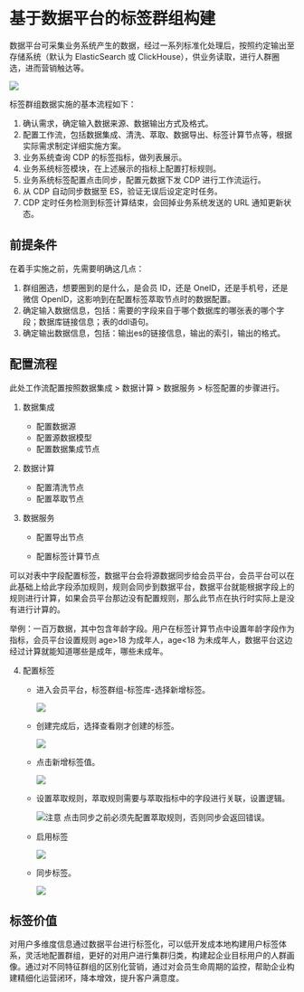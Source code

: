 # 基于数据平台的标签群组构建

数据平台可采集业务系统产生的数据，经过一系列标准化处理后，按照约定输出至存储系统（默认为 ElasticSearch 或 ClickHouse），供业务读取，进行人群圈选，进而营销触达等。

![](https://terminus-paas.oss-cn-hangzhou.aliyuncs.com/paas-doc/2021/08/23/3712a89f-b70b-43a5-b2c5-164cbc71d1e1.png)

标签群组数据实施的基本流程如下：

1. 确认需求，确定输入数据来源、数据输出方式及格式。
2. 配置工作流，包括数据集成、清洗、萃取、数据导出、标签计算节点等，根据实际需求制定详细实施方案。
3. 业务系统查询 CDP 的标签指标，做列表展示。
4. 业务系统标签模块，在上述展示的指标上配置打标规则。
5. 业务系统标签配置点击同步，配置元数据下发 CDP 进行工作流运行。
6. 从 CDP 自动同步数据至 ES，验证无误后设定定时任务。
7. CDP 定时任务检测到标签计算结束，会回掉业务系统发送的 URL 通知更新状态。

## 前提条件

在着手实施之前，先需要明确这几点：

1. 群组圈选，想要圈到的是什么，是会员 ID，还是 OneID，还是手机号，还是微信 OpenID，这影响到在配置标签萃取节点时的数据配置。
2. 确定输入数据信息，包括：需要的字段来自于哪个数据库的哪张表的哪个字段；数据库链接信息；表的ddl语句。
3. 确定输出数据信息，包括：输出es的链接信息，输出的索引，输出的格式。

## 配置流程

此处工作流配置按照数据集成 > 数据计算 > 数据服务 > 标签配置的步骤进行。

1. 数据集成
   * 配置数据源
   * 配置源数据模型
   * 配置数据集成节点

2. 数据计算
   * 配置清洗节点
   * 配置萃取节点

3. 数据服务

   * 配置导出节点

   * 配置标签计算节点

可以对表中字段配置标签，数据平台会将源数据同步给会员平台，会员平台可以在此基础上给此字段添加规则，规则会同步到数据平台，数据平台就能根据字段上的规则进行计算，如果会员平台那边没有配置规则，那么此节点在执行时实际上是没有进行计算的。

举例：一百万数据，其中包含年龄字段。用户在标签计算节点中设置年龄字段作为指标，会员平台设置规则 age>18 为成年人，age<18 为未成年人，数据平台这边经过计算就能知道哪些是成年，哪些未成年。

4. 配置标签

   * 进入会员平台，标签群组-标签库-选择新增标签。

     ![](https://terminus-paas.oss-cn-hangzhou.aliyuncs.com/paas-doc/2021/08/23/293e0e29-2f8e-43e3-84e2-06dc3085184f.png)

   * 创建完成后，选择查看刚才创建的标签。

     ![](https://terminus-paas.oss-cn-hangzhou.aliyuncs.com/paas-doc/2021/08/23/6ddfaaeb-5fc5-4747-9cd1-c30a91715131.png)

   * 点击新增标签值。

     ![](https://terminus-paas.oss-cn-hangzhou.aliyuncs.com/paas-doc/2021/08/23/4884c8b7-dc09-41ed-b9af-ad3a1fc91094.png)

   * 设置萃取规则，萃取规则需要与萃取指标中的字段进行关联，设置逻辑。

     ![](https://terminus-paas.oss-cn-hangzhou.aliyuncs.com/paas-doc/2021/08/23/958699ce-5b65-4269-ad20-ebd9d4cd8f92.png)注意 点击同步之前必须先配置萃取规则，否则同步会返回错误。

   * 启用标签

     ![](https://terminus-paas.oss-cn-hangzhou.aliyuncs.com/paas-doc/2021/08/23/56f6b7b0-e3c9-44a3-a117-2f144b3917ea.png)

   * 同步标签。

     ![](https://terminus-paas.oss-cn-hangzhou.aliyuncs.com/paas-doc/2021/08/23/7ca51003-7a62-45cb-b9cd-61e035c4407f.png)

## 标签价值

对用户多维度信息通过数据平台进行标签化，可以低开发成本地构建用户标签体系，灵活地配置群组，更好的对用户进行集群归类，构建起企业目标用户的人群画像。通过对不同特征群组的区别化营销，通过对会员生命周期的监控，帮助企业构建精细化运营闭环，降本增效，提升客户满意度。

